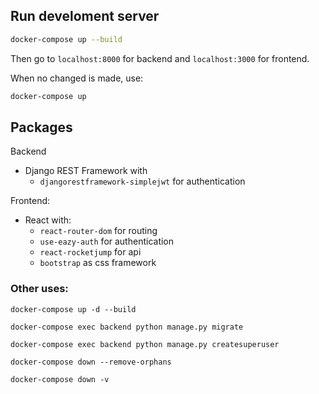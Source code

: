 
## Run develoment server
```bash
docker-compose up --build
```
Then go to `localhost:8000` for backend and `localhost:3000` for frontend.

When no changed is made, use:
```bash
docker-compose up
```

## Packages
Backend
* Django REST Framework with
    * `djangorestframework-simplejwt` for authentication

Frontend:
* React with:
    * `react-router-dom` for routing
    * `use-eazy-auth` for authentication
    * `react-rocketjump` for api
    * `bootstrap` as css framework


### Other uses:
```
docker-compose up -d --build

docker-compose exec backend python manage.py migrate

docker-compose exec backend python manage.py createsuperuser

docker-compose down --remove-orphans

docker-compose down -v
```
